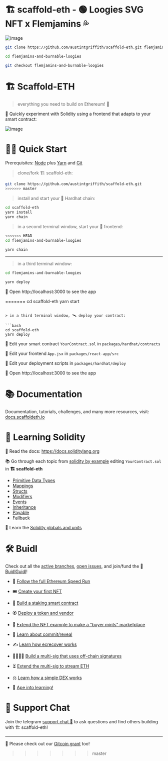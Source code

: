 # 🏗 scaffold-eth - 🟢 Loogies SVG NFT x Flemjamins 💦

![image](https://scaffold-eth-readme-images.s3.us-east-1.amazonaws.com/Screenshot%202021-10-22%20165946.png?response-content-disposition=inline&X-Amz-Security-Token=IQoJb3JpZ2luX2VjEIX%2F%2F%2F%2F%2F%2F%2F%2F%2F%2FwEaCXVzLWVhc3QtMSJHMEUCIGzUegSSfqUr6mtntBdlhrqULNwyX2sO4Yl8u65F2y24AiEAqQOvzszhMbfxmL9Uip7IWjuAXU4x1JtRmEcPEaWVYwEq9gIIHhAAGgwzMTM2NzA3MTA5OTgiDNeAAT5%2B1jIZ9QFzNSrTArihmO70JNAuh0t6enZ5y%2B6%2Bwnr0570XvkPcEdzutR6hGisO46y7VkfvwN6Q9JBlOvzBA76qGJvY00ykowEv2K7%2Fi2yAnHdomX8w9wfQtAHMSiE8hj2gPms8FHJmlJ85CHs%2Btd%2BTfm86dNzKpvuSjoJhA4CqKnp%2FyOuH6s8T53a6GW5VWJfPBIHtmzjnz3XFqgCGCVBTVLPWCxLN3e5Cbag2%2BnW4eiiSlxE4oSFUo2krxATkoQdRn9lAPw9JmJQwn6IyP5W18GlM2%2BgfTeH8ksYxyjVC32iU9o9IMusqSy7KpP4vGaGt9fN1jfFaBam13RotNxj0xJh4MEzFMVwrcSTAmqBbIr6ZPpPRTx1%2BYjh7QSSZ9Yx774ZX2IFIkTGSbKvIQc1BBAs%2FVSCg1W5d0GzM7gGgLDpzSXtTr57tqzWcy%2BtyuvkssHemIoyhGqqMuCvkyDDkzMyLBjqzAh6Ysn42ajAX4jNJFXXV4MpxuK3%2BF8Q0g6lpjMjiCbRA3Bb8UmVPVI%2F4y7oIf8%2FGTfpt7S05l7%2B%2FFCFdjLsWrUxMMT0gmGjU9PVD4Jxbb%2FYJCDnOzgH9Kspdumf99UvpR8BuMpJO0rPH3cQAYpccEK6oQoa8sfg5wY1BS024HoeZMqhEJPg9UstGfmcgnWwvVCqv21KwYZAhTmA9LcQBlJ1aLfhh93Kzmoiug2uy14Ifv6fcl9%2FNUuGF68Lg0Clj8%2BdbN6Mbk7svTVRhLDpJY55dRl%2B7qzlhKjBqUdolTXtNKJx62CeNbrp10FvnVvgUeneEdwNciKokIJ0MpWwz5ezUsjIunEKNQxGBKRtvOUlB7TCfaehJP8UR5NTrNhKE9ZrgZq10uzIHhYW0kAk66RErlDo%3D&X-Amz-Algorithm=AWS4-HMAC-SHA256&X-Amz-Date=20211022T210421Z&X-Amz-SignedHeaders=host&X-Amz-Expires=300&X-Amz-Credential=ASIAUSCB3G3LAPSQCCPX%2F20211022%2Fus-east-1%2Fs3%2Faws4_request&X-Amz-Signature=de337982aa230afad89ced7f1393d627b581501c3701a4c07e4b3f0eecad93fa)

```bash
git clone https://github.com/austintgriffith/scaffold-eth.git flemjamins-and-burnable-loogies

cd flemjamins-and-burnable-loogies

git checkout flemjamins-and-burnable-loogies
```
# 🏗 Scaffold-ETH

> everything you need to build on Ethereum! 🚀

🧪 Quickly experiment with Solidity using a frontend that adapts to your smart contract:

![image](https://user-images.githubusercontent.com/2653167/124158108-c14ca380-da56-11eb-967e-69cde37ca8eb.png)


# 🏄‍♂️ Quick Start

Prerequisites: [Node](https://nodejs.org/en/download/) plus [Yarn](https://classic.yarnpkg.com/en/docs/install/) and [Git](https://git-scm.com/downloads)

> clone/fork 🏗 scaffold-eth:

```bash
git clone https://github.com/austintgriffith/scaffold-eth.git
>>>>>>> master
```

> install and start your 👷‍ Hardhat chain:

```bash
cd scaffold-eth
yarn install
yarn chain
```

> in a second terminal window, start your 📱 frontend:

```bash
<<<<<<< HEAD
cd flemjamins-and-burnable-loogies

yarn chain

```

---

> in a third terminal window:


```bash
cd flemjamins-and-burnable-loogies

yarn deploy

```

📱 Open http://localhost:3000 to see the app

=======
cd scaffold-eth
yarn start
```

> in a third terminal window, 🛰 deploy your contract:

```bash
cd scaffold-eth
yarn deploy
```

🔏 Edit your smart contract `YourContract.sol` in `packages/hardhat/contracts`

📝 Edit your frontend `App.jsx` in `packages/react-app/src`

💼 Edit your deployment scripts in `packages/hardhat/deploy`

📱 Open http://localhost:3000 to see the app

# 📚 Documentation

Documentation, tutorials, challenges, and many more resources, visit: [docs.scaffoldeth.io](https://docs.scaffoldeth.io)

# 🔭 Learning Solidity

📕 Read the docs: https://docs.soliditylang.org

📚 Go through each topic from [solidity by example](https://solidity-by-example.org) editing `YourContract.sol` in **🏗 scaffold-eth**

- [Primitive Data Types](https://solidity-by-example.org/primitives/)
- [Mappings](https://solidity-by-example.org/mapping/)
- [Structs](https://solidity-by-example.org/structs/)
- [Modifiers](https://solidity-by-example.org/function-modifier/)
- [Events](https://solidity-by-example.org/events/)
- [Inheritance](https://solidity-by-example.org/inheritance/)
- [Payable](https://solidity-by-example.org/payable/)
- [Fallback](https://solidity-by-example.org/fallback/)

📧 Learn the [Solidity globals and units](https://solidity.readthedocs.io/en/v0.6.6/units-and-global-variables.html)

# 🛠 Buidl

Check out all the [active branches](https://github.com/austintgriffith/scaffold-eth/branches/active), [open issues](https://github.com/austintgriffith/scaffold-eth/issues), and join/fund the 🏰 [BuidlGuidl](https://BuidlGuidl.com)!

  
 - 🚤  [Follow the full Ethereum Speed Run](https://medium.com/@austin_48503/%EF%B8%8Fethereum-dev-speed-run-bd72bcba6a4c)


 - 🎟  [Create your first NFT](https://github.com/austintgriffith/scaffold-eth/tree/simple-nft-example)
 - 🥩  [Build a staking smart contract](https://github.com/austintgriffith/scaffold-eth/tree/challenge-1-decentralized-staking)
 - 🏵  [Deploy a token and vendor](https://github.com/austintgriffith/scaffold-eth/tree/challenge-2-token-vendor)
 - 🎫  [Extend the NFT example to make a "buyer mints" marketplace](https://github.com/austintgriffith/scaffold-eth/tree/buyer-mints-nft)
 - 🎲  [Learn about commit/reveal](https://github.com/austintgriffith/scaffold-eth/tree/commit-reveal-with-frontend)
 - ✍️  [Learn how ecrecover works](https://github.com/austintgriffith/scaffold-eth/tree/signature-recover)
 - 👩‍👩‍👧‍👧  [Build a multi-sig that uses off-chain signatures](https://github.com/austintgriffith/scaffold-eth/tree/meta-multi-sig)
 - ⏳  [Extend the multi-sig to stream ETH](https://github.com/austintgriffith/scaffold-eth/tree/streaming-meta-multi-sig)
 - ⚖️  [Learn how a simple DEX works](https://medium.com/@austin_48503/%EF%B8%8F-minimum-viable-exchange-d84f30bd0c90)
 - 🦍  [Ape into learning!](https://github.com/austintgriffith/scaffold-eth/tree/aave-ape)

# 💬 Support Chat

Join the telegram [support chat 💬](https://t.me/joinchat/KByvmRe5wkR-8F_zz6AjpA) to ask questions and find others building with 🏗 scaffold-eth!

---

🙏 Please check out our [Gitcoin grant](https://gitcoin.co/grants/2851/scaffold-eth) too!
>>>>>>> master
